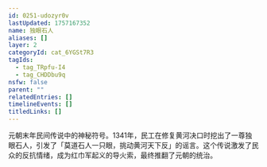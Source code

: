 ```yaml
---
id: 0251-udozyr0v
lastUpdated: 1757167352
name: 独眼石人
aliases: []
layer: 2
categoryId: cat_6YGSt7R3
tagIds:
  - tag_TRpfu-I4
  - tag_CHDDbu9q
nsfw: false
parent: ""
relatedEntries: []
timelineEvents: []
titledLinks: []
---
```


元朝末年民间传说中的神秘符号。1341年，民工在修复黄河决口时挖出了一尊独眼石人，引发了「莫道石人一只眼，挑动黄河天下反」的谣言。这个传说激发了民众的反抗情绪，成为红巾军起义的导火索，最终推翻了元朝的统治。